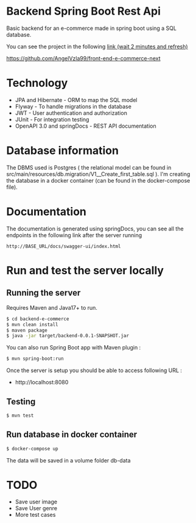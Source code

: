 # Backend Spring Boot Rest Api 
Basic backend for an e-commerce made in spring boot using a SQL database.

You can see the project in the following [link (wait 2 minutes and refresh)](https://angel-garces-front-end-e-commerce.onrender.com)


https://github.com/AngelVzla99/front-end-e-commerce-next

# Technology
* JPA and Hibernate - ORM to map the SQL model
* Flyway - To handle migrations in the database
* JWT - User authentication and authorization
* JUnit - For integration testing
* OpenAPI 3.0 and springDocs - REST API documentation

# Database information

The DBMS used is Postgres ( the relational model can be found in src/main/resources/db.migration/V1__Create_first_table.sql ). I'm creating the database in a docker container (can be found in the docker-compose file).

# Documentation
The documentation is generated using springDocs, you can see all the endpoints in the following link after the server running

```
http://BASE_URL/docs/swagger-ui/index.html
```

# Run and test the server locally

## Running the server
Requires Maven and Java17+ to run.
```sh
$ cd backend-e-commerce
$ mvn clean install
$ maven package
$ java -jar target/backend-0.0.1-SNAPSHOT.jar
```

You can also run Spring Boot app with Maven plugin :

```sh
$ mvn spring-boot:run
```

Once the server is setup you should be able to access following URL :
- http://localhost:8080

## Testing

```sh
$ mvn test
```

## Run database in docker container

```sh
$ docker-compose up
```

The data will be saved in a volume folder db-data

# TODO

* Save user image 
* Save User genre 
* More test cases
